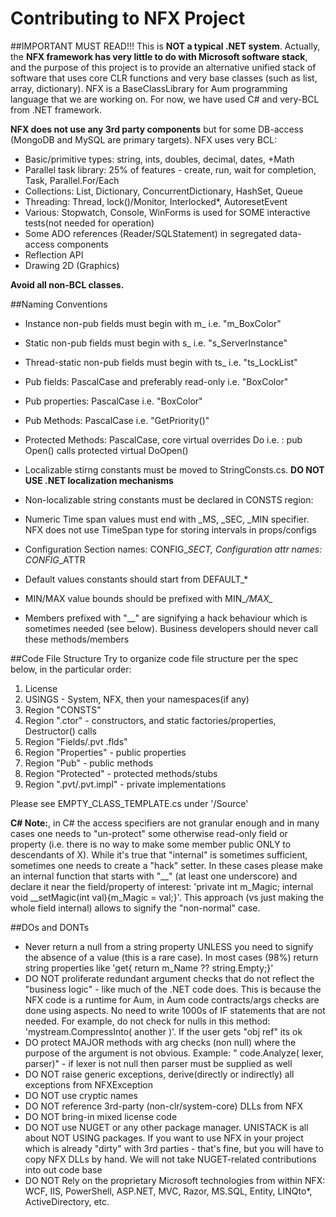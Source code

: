 # Contributing to NFX Project

##IMPORTANT MUST READ!!!
This is **NOT a typical .NET system**.
Actually, the **NFX framework has very little to do with Microsoft software stack**, and the purpose
of this project is to provide an alternative unified stack of software that uses core CLR functions
and very base classes (such as list, array, dictionary). NFX is a BaseClassLibrary for Aum 
programming language that we are working on. For now, we have used C# and very-BCL from .NET framework.


**NFX does not use any 3rd party components** but for some DB-access (MongoDB and MySQL are primary targets).
NFX uses very BCL:
* Basic/primitive types: string, ints, doubles, decimal, dates, +Math
* Parallel task library: 25% of features - create, run, wait for completion,
  Task, Parallel.For/Each
* Collections: List, Dictionary, ConcurrentDictionary, HashSet, Queue
* Threading: Thread, lock()/Monitor, Interlocked*, AutoresetEvent
* Various: Stopwatch, Console, WinForms is used for SOME interactive tests(not needed for operation)
* Some ADO references (Reader/SQLStatement) in segregated data-access components
* Reflection API
* Drawing 2D (Graphics)

**Avoid all non-BCL classes.**

##Naming Conventions
* Instance non-pub fields must begin with m_<PascalCase> i.e.  "m_BoxColor"
* Static non-pub fields must begin with   s_<PascalCase> i.e.  "s_ServerInstance"
* Thread-static non-pub fields must begin with ts_<PascalCase> i.e. "ts_LockList"

* Pub fields: PascalCase and preferably read-only	i.e. "BoxColor"
* Pub properties: PascalCase	i.e. "BoxColor"
* Pub Methods: PascalCase	i.e. "GetPriority()"
* Protected Methods: PascalCase, core virtual overrides Do<PascalCase> i.e. :  pub Open() calls protected virtual DoOpen()
* Localizable stirng constants must be moved to StringConsts.cs. **DO NOT USE .NET localization mechanisms**
* Non-localizable string constants must be declared in CONSTS region:
 * Numeric Time span values must end with _MS, _SEC, _MIN specifier. NFX does not use TimeSpan type for storing intervals in props/configs
 * Configuration Section names: CONFIG_*_SECT, Configuration attr names: CONFIG_*_ATTR
 * Default values constants should start from DEFAULT_*
 * MIN/MAX value bounds should be prefixed with MIN_*/MAX_*
* Members prefixed with "__" are signifying a hack behaviour which is sometimes needed (see below).
 Business developers should never call these methods/members

##Code File Structure
Try to organize code file structure per the spec below, in the particular order:

1. License
1. USINGS - System, NFX, then your namespaces(if any)
1. Region "CONSTS"
1. Region ".ctor" - constructors, and static factories/properties, Destructor() calls
1. Region "Fields/.pvt .flds"
1. Region "Properties" - public properties
1. Region "Pub" - public methods
1. Region "Protected" - protected methods/stubs
1. Region ".pvt/.pvt.impl" - private implementations

Please see EMPTY_CLASS_TEMPLATE.cs under '/Source'

**C# Note:**, in C# the access specifiers are not granular enough and in many cases one needs to 
"un-protect" some otherwise read-only field or property (i.e. there is no way to make some member
public ONLY to descendants of X). While it's true that "internal" is sometimes
sufficient, sometimes one needs to create a "hack" setter. In these cases please make an internal
function that starts with "__" (at least one underscore) and declare it near the field/property
 of interest:  'private int m_Magic;  internal void __setMagic(int val){m_Magic = val;}'. This 
 approach (vs just making the whole field internal) allows to signify the "non-normal" case.

##DOs and DONTs
* Never return a null from a string property UNLESS you need to signify the absence of a value (this is a rare case).
In most cases (98%) return string properties like 'get{ return m_Name ?? string.Empty;}'
* DO NOT proliferate redundant argument checks that do not reflect the "business logic" - like much of
 the .NET code does. This is because the NFX code is a runtime for Aum, in Aum code contracts/args checks 
 are done using aspects. No need to write 1000s of IF statements that are not needed. 
 For example, do not check for nulls in this method: 'mystream.CompressInto( another )'. If the user gets "obj ref" its ok
* DO protect MAJOR methods with arg checks (non null) where the purpose of the argument is not obvious. Example:
 " code.Analyze( lexer, parser)" - if lexer is not null then parser must be supplied as well
* DO NOT raise generic exceptions, derive(directly or indirectly) all exceptions from NFXException 
* DO NOT use cryptic names
* DO NOT reference 3rd-party (non-clr/system-core) DLLs from NFX
* DO NOT bring-in mixed license code
* DO NOT use NUGET or any other package manager. UNISTACK is all about NOT USING packages.
 If you want to use NFX in your project which is already "dirty" with 3rd parties - that's fine, but 
 you will have to copy NFX DLLs by hand. We will not take NUGET-related contributions into out code base
* DO NOT Rely on the proprietary Microsoft technologies from within NFX: 
   WCF, IIS, PowerShell, ASP.NET, MVC, Razor, MS.SQL, Entity, LINQto*, ActiveDirectory, etc.
   



   




